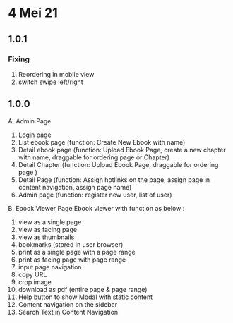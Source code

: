 # 4 Mei 21
## 1.0.1
### Fixing
1. Reordering in mobile view
2. switch swipe left/right

## 1.0.0
A. Admin Page
1. Login page
2. List ebook page (function: Create New Ebook with name)
3. Detail ebook page (function: Upload Ebook Page, create a new chapter with name, draggable for ordering page or Chapter)
4. Detail Chapter (function: Upload Ebook Page, draggable for ordering page )
5. Detail Page (function: Assign hotlinks on the page, assign page in content navigation, assign page name)
6. Admin page (function: register new user, list of user)

B. Ebook Viewer Page
Ebook viewer with function as below :
1. view as a single page
2. view as facing page
3. view as thumbnails
4. bookmarks (stored in user browser)
5. print as a single page with a page range
6. print as facing page with page range
7. input page navigation
8. copy URL
9. crop image
10. download as pdf (entire page & page range)
11. Help button to show Modal with static content
12. Content navigation on the sidebar
13. Search Text in Content Navigation
